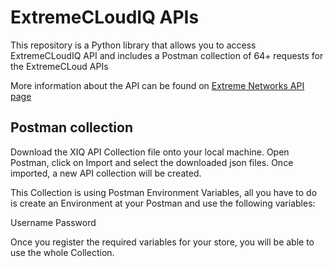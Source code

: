 # ExtremeCLoudIQ APIs

This repository is a Python library that allows you to access ExtremeCLoudIQ API and includes a Postman collection of 64+ requests for the ExtremeCLoud APIs

More information about the API can be found on [Extreme Networks API page](https://api.extremecloudiq.com/swagger-ui/index.html?configUrl=/openapi/swagger-config#/)

## Postman collection 

Download the XIQ API Collection file onto your local machine. 
Open Postman, click on Import and select the downloaded json files.
Once imported, a new API collection will be created.

This Collection is using Postman Environment Variables, all you have to do is create an Environment at your Postman and use the following variables:

Username
Password

Once you register the required variables for your store, you will be able to use the whole Collection.


